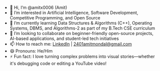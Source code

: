 - 👋 Hi, I’m @amitx0006 (Amit)
- 👀 I’m interested in Artificial Intelligence, Software Development, Competitive Programming, and Open Source
- 🌱 I’m currently learning Data Structures & Algorithms (C++), Operating Systems, DBMS, and Algorithms-2 as part of my B.Tech CSE curriculum
- 💞️ I’m looking to collaborate on beginner-friendly open-source projects, AI-based applications, and student-led tech initiatives
- 📫 How to reach me: [LinkedIn](https://www.linkedin.com/in/amit-mondal-24jan2005/) | 2401amitmondal@gmail.com
- 😄 Pronouns: He/Him
- ⚡ Fun fact: I love turning complex problems into visual stories—whether it's debugging code or editing a YouTube video!
